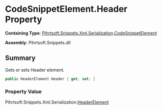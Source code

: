 # CodeSnippetElement\.Header Property

**Containing Type**: [Pihrtsoft.Snippets.Xml.Serialization](../../README.md)\.[CodeSnippetElement](../README.md)

**Assembly**: Pihrtsoft\.Snippets\.dll

## Summary

Gets or sets Header element\.

```csharp
public HeaderElement Header { get; set; }
```

### Property Value

Pihrtsoft\.Snippets\.Xml\.Serialization\.[HeaderElement](../../HeaderElement/README.md)

